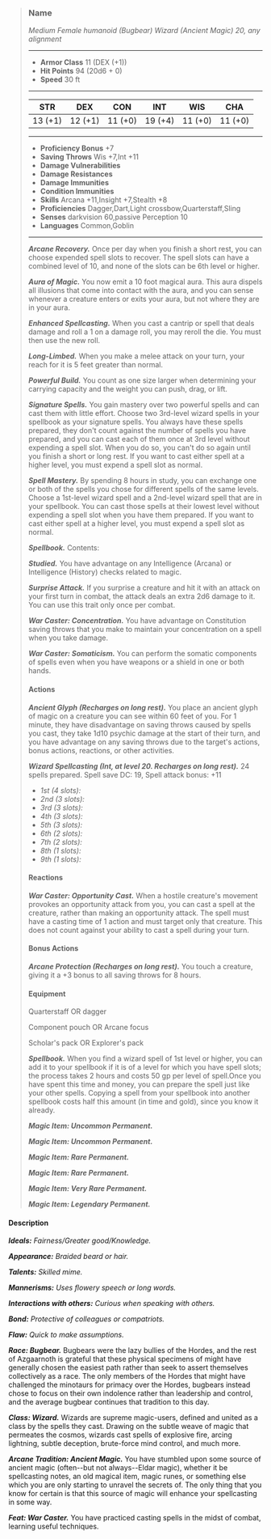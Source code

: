 >### Name
>*Medium Female humanoid (Bugbear) Wizard (Ancient Magic) 20, any alignment*
>___
>- **Armor Class** 11 (DEX (+1))
>- **Hit Points** 94 (20d6 + 0)
>- **Speed** 30 ft
>___
>|**STR**|**DEX**|**CON**|**INT**|**WIS**|**CHA**|
>|:-:|:-:|:-:|:-:|:-:|:-:|
>|13 (+1)|12 (+1)|11 (+0)|19 (+4)|11 (+0)|11 (+0)|
>___
>- **Proficiency Bonus** +7
>- **Saving Throws** Wis +7,Int +11
>- **Damage Vulnerabilities** 
>- **Damage Resistances** 
>- **Damage Immunities** 
>- **Condition Immunities** 
>- **Skills** Arcana +11,Insight +7,Stealth +8
>- **Proficiencies** Dagger,Dart,Light crossbow,Quarterstaff,Sling
>- **Senses** darkvision 60,passive Perception 10
>- **Languages** Common,Goblin
>___
>***Arcane Recovery.*** Once per day when you finish a short rest, you can choose expended spell slots to recover. The spell slots can have a combined level of 10, and none of the slots can be 6th level or higher.
>
>***Aura of Magic.*** You now emit a 10 foot magical aura. This aura dispels all illusions that come into contact with the aura, and you can sense whenever a creature enters or exits your aura, but not where they are in your aura.
>
>***Enhanced Spellcasting.*** When you cast a cantrip or spell that deals damage and roll a 1 on a damage roll, you may reroll the die. You must then use the new roll.
>
>***Long-Limbed.*** When you make a melee attack on your turn, your reach for it is 5 feet greater than normal.
>
>***Powerful Build.*** You count as one size larger when determining your carrying capacity and the weight you can push, drag, or lift.
>
>***Signature Spells.*** You gain mastery over two powerful spells and can cast them with little effort. Choose two 3rd-level wizard spells in your spellbook as your signature spells. You always have these spells prepared, they don't count against the number of spells you have prepared, and you can cast each of them once at 3rd level without expending a spell slot. When you do so, you can't do so again until you finish a short or long rest. If you want to cast either spell at a higher level, you must expend a spell slot as normal.
>
>***Spell Mastery.*** By spending 8 hours in study, you can exchange one or both of the spells you chose for different spells of the same levels. Choose a 1st-level wizard spell and a 2nd-level wizard spell that are in your spellbook. You can cast those spells at their lowest level without expending a spell slot when you have them prepared. If you want to cast either spell at a higher level, you must expend a spell slot as normal.
>
>***Spellbook.*** Contents: 
>
>***Studied.*** You have advantage on any Intelligence (Arcana) or Intelligence (History) checks related to magic.
>
>***Surprise Attack.*** If you surprise a creature and hit it with an attack on your first turn in combat, the attack deals an extra 2d6 damage to it. You can use this trait only once per combat.
>
>***War Caster: Concentration.*** You have advantage on Constitution saving throws that you make to maintain your concentration on a spell when you take damage.
>
>***War Caster: Somaticism.*** You can perform the somatic components of spells even when you have weapons or a shield in one or both hands.
>
>#### Actions
>***Ancient Glyph (Recharges on long rest).*** You place an ancient glyph of magic on a creature you can see within 60 feet of you. For 1 minute, they have disadvantage on saving throws caused by spells you cast, they take 1d10 psychic damage at the start of their turn, and you have advantage on any saving throws due to the target's actions, bonus actions, reactions, or other activities.
>
>***Wizard Spellcasting (Int, at level 20. Recharges on long rest).*** 24 spells prepared. Spell save DC: 19, Spell attack bonus: +11
>
>* *1st (4 slots):* 
>* *2nd (3 slots):* 
>* *3rd (3 slots):* 
>* *4th (3 slots):* 
>* *5th (3 slots):* 
>* *6th (2 slots):* 
>* *7th (2 slots):* 
>* *8th (1 slots):* 
>* *9th (1 slots):* 
>
>
>#### Reactions
>***War Caster: Opportunity Cast.*** When a hostile creature's movement provokes an opportunity attack from you, you can cast a spell at the creature, rather than making an opportunity attack. The spell must have a casting time of 1 action and must target only that creature. This does not count against your ability to cast a spell during your turn.
>
>
>#### Bonus Actions
>***Arcane Protection (Recharges on long rest).*** You touch a creature, giving it a +3 bonus to all saving throws for 8 hours.
>
>
>#### Equipment
>Quarterstaff OR dagger
>
>Component pouch OR Arcane focus
>
>Scholar's pack OR Explorer's pack
>
>***Spellbook.*** When you find a wizard spell of 1st level or higher, you can add it to your spellbook if it is of a level for which you have spell slots; the process takes 2 hours and costs 50 gp per level of spell.Once you have spent this time and money, you can prepare the spell just like your other spells. Copying a spell from your spellbook into another spellbook costs half this amount (in time and gold), since you know it already.
>
>***Magic Item: Uncommon Permanent.***
>
>***Magic Item: Uncommon Permanent.***
>
>***Magic Item: Rare Permanent.***
>
>***Magic Item: Rare Permanent.***
>
>***Magic Item: Very Rare Permanent.***
>
>***Magic Item: Legendary Permanent.***
>

#### Description
***Ideals:*** *Fairness/Greater good/Knowledge.*

***Appearance:*** *Braided beard or hair.*

***Talents:*** *Skilled mime.*

***Mannerisms:*** *Uses flowery speech or long words.*

***Interactions with others:*** *Curious when speaking with others.*

***Bond:*** *Protective of colleagues or compatriots.*

***Flaw:*** *Quick to make assumptions.*

***Race: Bugbear.*** Bugbears were the lazy bullies of the Hordes, and the rest of Azgaarnoth is grateful that these physical specimens of might have generally chosen the easiest path rather than seek to assert themselves collectively as a race. The only members of the Hordes that might have challenged the minotaurs for primacy over the Hordes, bugbears instead chose to focus on their own indolence rather than leadership and control, and the average bugbear continues that tradition to this day.

***Class: Wizard.*** Wizards are supreme magic-users, defined and united as a class by the spells they cast. Drawing on the subtle weave of magic that permeates the cosmos, wizards cast spells of explosive fire, arcing lightning, subtle deception, brute-force mind control, and much more.

***Arcane Tradition: Ancient Magic.*** You have stumbled upon some source of ancient magic (often--but not always--Eldar magic), whether it be spellcasting notes, an old magical item, magic runes, or something else which you are only starting to unravel the secrets of. The only thing that you know for certain is that this source of magic will enhance your spellcasting in some way.

***Feat: War Caster.*** You have practiced casting spells in the midst of combat, learning useful techniques.



